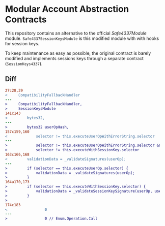 # Modular Account Abstraction Contracts

This repository contains an alternative to the official *Safe4337Module* module.
`Safe4337SessionKeysModule` is this modified module with with hooks for session keys.

To keep maintenance as easy as possible, the original contract is barely modified
and implements sessions keys through a separate contract (`SessionKeys4337`).

## Diff

```diff
27c28,29
<     CompatibilityFallbackHandler
---
>     CompatibilityFallbackHandler,
>     SessionKeysModule
141c143
<         bytes32,
---
>         bytes32 userOpHash,
157c159,160
<             selector != this.executeUserOpWithErrorString.selector
---
>             selector != this.executeUserOpWithErrorString.selector &&
>             selector != this.executeWithSessionKey.selector
163c166,168
<         validationData = _validateSignatures(userOp);
---
>         if (selector == this.executeUserOp.selector) {
>             validationData = _validateSignatures(userOp);
>         }
164a170,173
>         if (selector == this.executeWithSessionKey.selector) {
>             validationData = _validateSessionKeySignature(userOp, userOpHash);
>         }
> 
174c183
<                 0
---
>                 0 // Enum.Operation.Call
```
